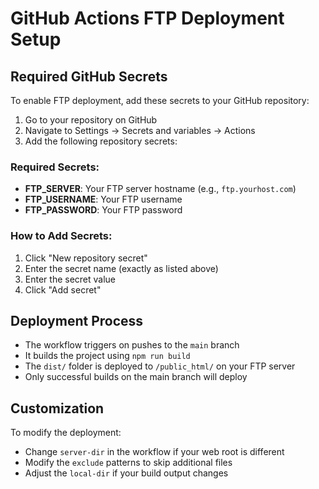 # GitHub Actions FTP Deployment Setup

## Required GitHub Secrets

To enable FTP deployment, add these secrets to your GitHub repository:

1. Go to your repository on GitHub
2. Navigate to Settings → Secrets and variables → Actions
3. Add the following repository secrets:

### Required Secrets:

- **FTP_SERVER**: Your FTP server hostname (e.g., `ftp.yourhost.com`)
- **FTP_USERNAME**: Your FTP username
- **FTP_PASSWORD**: Your FTP password

### How to Add Secrets:

1. Click "New repository secret"
2. Enter the secret name (exactly as listed above)
3. Enter the secret value
4. Click "Add secret"

## Deployment Process

- The workflow triggers on pushes to the `main` branch
- It builds the project using `npm run build`
- The `dist/` folder is deployed to `/public_html/` on your FTP server
- Only successful builds on the main branch will deploy

## Customization

To modify the deployment:
- Change `server-dir` in the workflow if your web root is different
- Modify the `exclude` patterns to skip additional files
- Adjust the `local-dir` if your build output changes